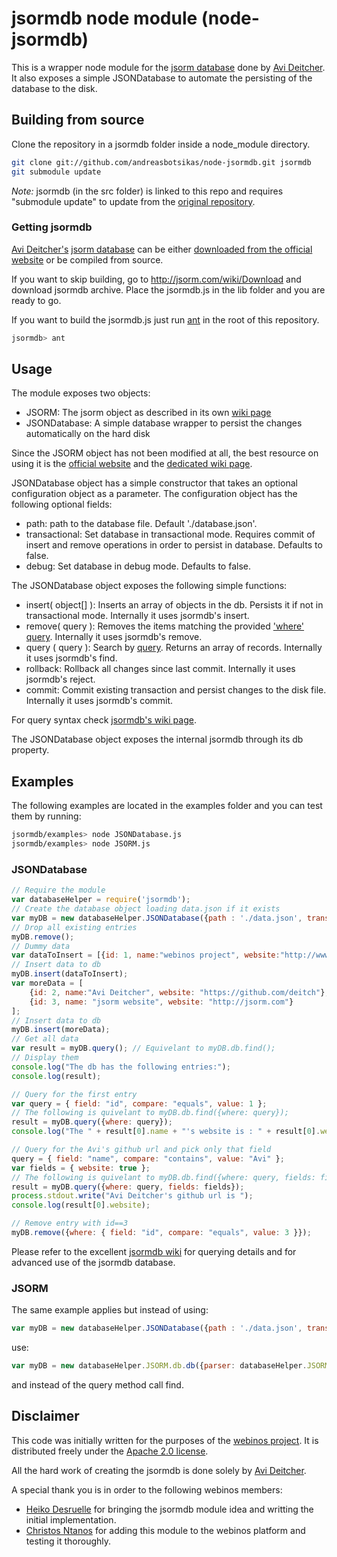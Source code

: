 # jsormdb node module (node-jsormdb)

This is a wrapper node module for the [jsorm database](http://jsorm.com/) done by [Avi Deitcher](https://github.com/deitch).
It also exposes a simple JSONDatabase to automate the persisting of the database to the disk.

## Building from source

Clone the repository in a jsormdb folder inside a node_module directory.
``` bash
git clone git://github.com/andreasbotsikas/node-jsormdb.git jsormdb
git submodule update 
```
_Note:_ jsormdb (in the src folder) is linked to this repo and requires "submodule update" to update from the [original repository](https://github.com/deitch/jsormdb).

### Getting jsormdb

[Avi Deitcher's](https://github.com/deitch) [jsorm database](http://jsorm.com/) can be either [downloaded from the official website](http://jsorm.com/wiki/Download) or be compiled from source.

If you want to skip building, go to http://jsorm.com/wiki/Download and download jsormdb archive. Place the jsormdb.js in the lib folder and you are ready to go. 

If you want to build the jsormdb.js just run [ant](http://ant.apache.org/) in the root of this repository. 
``` bash
jsormdb> ant 
```

## Usage

The module exposes two objects:
 * JSORM: The jsorm object as described in its own [wiki page](http://jsorm.com/wiki/Jsormdb)
 * JSONDatabase: A simple database wrapper to persist the changes automatically on the hard disk

Since the JSORM object has not been modified at all, the best resource on using it is the [official website](http://jsorm.com/) and the [dedicated wiki page](http://jsorm.com/wiki/Jsormdb). 

JSONDatabase object has a simple constructor that takes an optional configuration object as a parameter. 
The configuration object has the following optional fields:

 * path: path to the database file. Default './database.json'.
 * transactional: Set database in transactional mode. Requires commit of insert and remove operations in order to persist in database. Defaults to false.
 * debug: Set database in debug mode. Defaults to false.

The JSONDatabase object exposes the following simple functions:
 * insert( object[] ): Inserts an array of objects in the db. Persists it if not in transactional mode. Internally it uses jsormdb's insert.
 * remove( query ): Removes the items matching the provided ['where' query](http://jsorm.com/wiki/Jsormdb). Internally it uses jsormdb's remove.
 * query ( query ): Search by [query](http://jsorm.com/wiki/Jsormdb). Returns an array of records. Internally it uses jsormdb's find.
 * rollback: Rollback all changes since last commit. Internally it uses jsormdb's reject.
 * commit: Commit existing transaction and persist changes to the disk file. Internally it uses jsormdb's commit. 

For query syntax check [jsormdb's wiki page](http://jsorm.com/wiki/Jsormdb).

The JSONDatabase object exposes the internal jsormdb through its db property.

## Examples

The following examples are located in the examples folder and you can test them by running:
``` bash
jsormdb/examples> node JSONDatabase.js
jsormdb/examples> node JSORM.js
```

### JSONDatabase

``` javascript
// Require the module
var databaseHelper = require('jsormdb');
// Create the database object loading data.json if it exists
var myDB = new databaseHelper.JSONDatabase({path : './data.json', transactional : false});
// Drop all existing entries
myDB.remove();
// Dummy data
var dataToInsert = [{id: 1, name:"webinos project", website:"http://www.webinos.org"}];
// Insert data to db
myDB.insert(dataToInsert);
var moreData = [
	{id: 2, name:"Avi Deitcher", website: "https://github.com/deitch"},
	{id: 3, name: "jsorm website", website: "http://jsorm.com"}
];
// Insert data to db
myDB.insert(moreData);
// Get all data
var result = myDB.query(); // Equivelant to myDB.db.find();
// Display them
console.log("The db has the following entries:");
console.log(result);

// Query for the first entry
var query = { field: "id", compare: "equals", value: 1 };
// The following is quivelant to myDB.db.find({where: query});
result = myDB.query({where: query});
console.log("The " + result[0].name + "'s website is : " + result[0].website);

// Query for the Avi's github url and pick only that field
query = { field: "name", compare: "contains", value: "Avi" };
var fields = { website: true };
// The following is quivelant to myDB.db.find({where: query, fields: fields});
result = myDB.query({where: query, fields: fields});
process.stdout.write("Avi Deitcher's github url is ");
console.log(result[0].website);

// Remove entry with id==3
myDB.remove({where: { field: "id", compare: "equals", value: 3 }});
```

Please refer to the excellent [jsormdb wiki](http://jsorm.com/wiki/Jsormdb) for querying details and for advanced use of the jsormdb database.

### JSORM

The same example applies but instead of using:
``` javascript
var myDB = new databaseHelper.JSONDatabase({path : './data.json', transactional : false});
```
use:
``` javascript
var myDB = new databaseHelper.JSORM.db.db({parser: databaseHelper.JSORM.db.parser.json(), writeMode: databaseHelper.JSORM.db.db.modes.replace});
```
and instead of the query method call find.

## Disclaimer

This code was initially written for the purposes of the [webinos project](http://www.webinos.org). 
It is distributed freely under the [Apache 2.0 license](www.apache.org/licenses/LICENSE-2.0).

All the hard work of creating the jsormdb is done solely by [Avi Deitcher](https://github.com/deitch).

A special thank you is in order to the following webinos members: 
 * [Heiko Desruelle](https://github.com/heiiko) for bringing the jsormdb module idea and writting the initial implementation.
 * [Christos Ntanos](https://github.com/cntanos) for adding this module to the webinos platform and testing it thoroughly.
